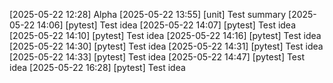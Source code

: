 [2025-05-22 12:28] Alpha
[2025-05-22 13:55] [unit] Test summary
[2025-05-22 14:06] [pytest] Test idea
[2025-05-22 14:07] [pytest] Test idea
[2025-05-22 14:10] [pytest] Test idea
[2025-05-22 14:16] [pytest] Test idea
[2025-05-22 14:30] [pytest] Test idea
[2025-05-22 14:31] [pytest] Test idea
[2025-05-22 14:33] [pytest] Test idea
[2025-05-22 14:47] [pytest] Test idea
[2025-05-22 16:28] [pytest] Test idea
